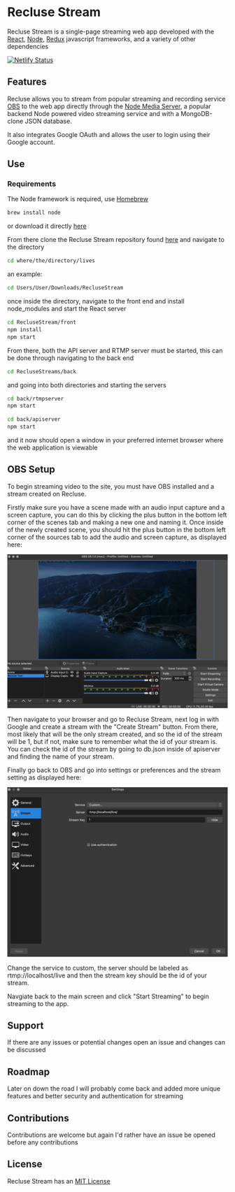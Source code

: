 # Recluse Stream

Recluse Stream is a single-page streaming web app developed with the [React](https://reactjs.org/), [Node](https://nodejs.org/en/), [Redux](https://redux.js.org/) javascript frameworks, and a variety of other dependencies

[![Netlify Status](https://api.netlify.com/api/v1/badges/e2f2c380-eec1-4c2e-b411-d136a1da0cd3/deploy-status)](https://app.netlify.com/sites/recluse-stream/deploys)

## Features

Recluse allows you to stream from popular streaming and recording service [OBS](https://obsproject.com/) to the web app directly through the [Node Media Server](https://github.com/illuspas/Node-Media-Server), a popular backend Node powered video streaming service and with a MongoDB-clone JSON database.

It also integrates Google OAuth and allows the user to login using their Google account.

## Use

### Requirements

The Node framework is required, use [Homebrew](https://brew.sh/)

```bash
brew install node
```

or download it directly [here](https://nodejs.org/en/download/)

From there clone the Recluse Stream repository found [here](https://github.com/collinpfeifer/RecluseStream) and navigate to the directory

```bash
cd where/the/directory/lives
```

an example:

```bash
cd Users/User/Downloads/RecluseStream
```

once inside the directory, navigate to the front end and install node_modules and start the React server

```bash
cd RecluseStream/front
npm install
npm start
```

From there, both the API server and RTMP server must be started, this can be done through navigating to the back end

```bash
cd RecluseStreams/back
```

and going into both directories and starting the servers

```bash
cd back/rtmpserver
npm start
```

```bash
cd back/apiserver
npm start
```

and it now should open a window in your preferred internet browser where the web application is viewable

## OBS Setup
To begin streaming video to the site, you must have OBS installed and a stream created on Recluse.

Firstly make sure you have a scene made with an audio input capture and a screen capture, you can do this by clicking the plus button in the bottom left corner of the scenes tab and making a new one and naming it. Once inside of the newly created scene, you should hit the plus button in the bottom left corner of the sources tab to add the audio and screen capture, as displayed here:

![picture](readme2.png)

Then navigate to your browser and go to Recluse Stream, next log in with Google and create a stream with the "Create Stream" button. From there, most likely that will be the only stream created, and so the id of the stream will be 1, but if not, make sure to remember what the id of your stream is. You can check the id of the stream by going to db.json inside of apiserver and finding the name of your stream.

Finally go back to OBS and go into settings or preferences and the stream setting as displayed here:

![picture](readme1.png)

Change the service to custom, the server should be labeled as rtmp://localhost/live and then the stream key should be the id of your stream.

Navgiate back to the main screen and click "Start Streaming" to begin streaming to the app.
## Support

If there are any issues or potential changes open an issue and changes can be discussed

## Roadmap

Later on down the road I will probably come back and added more unique features and better security and authentication for streaming

## Contributions

Contributions are welcome but again I'd rather have an issue be opened before any contributions

## License
Recluse Stream has an [MIT License](https://opensource.org/licenses/MIT)

